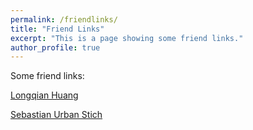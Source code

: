 ```yaml
---
permalink: /friendlinks/
title: "Friend Links"
excerpt: "This is a page showing some friend links."
author_profile: true
---
```


Some friend links:

[Longqian Huang](https://longqianh.com)

[Sebastian Urban Stich](https://www.sstich.ch)

